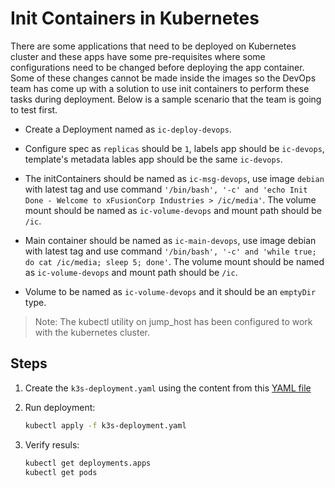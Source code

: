 # Init Containers in Kubernetes

There are some applications that need to be deployed on Kubernetes cluster and these apps have some pre-requisites where some configurations need to be changed before deploying the app container. Some of these changes cannot be made inside the images so the DevOps team has come up with a solution to use init containers to perform these tasks during deployment. Below is a sample scenario that the team is going to test first.

- Create a Deployment named as `ic-deploy-devops`.

- Configure spec as `replicas` should be `1`, labels app should be `ic-devops`, template's metadata lables app should be the same `ic-devops`.

- The initContainers should be named as `ic-msg-devops`, use image `debian` with latest tag and use command `'/bin/bash', '-c' and 'echo Init Done - Welcome to xFusionCorp Industries > /ic/media'`. The volume mount should be named as `ic-volume-devops` and mount path should be `/ic`.

- Main container should be named as `ic-main-devops`, use image debian with latest tag and use command `'/bin/bash', '-c' and 'while true; do cat /ic/media; sleep 5; done'`. The volume mount should be named as `ic-volume-devops` and mount path should be `/ic`.

- Volume to be named as `ic-volume-devops` and it should be an `emptyDir` type.

> Note: The kubectl utility on jump_host has been configured to work with the kubernetes cluster.

## Steps

1. Create the `k3s-deployment.yaml` using the content from this [YAML file](../files/k3s-deployment-ic-061.yaml)

2. Run deployment:

    ```sh
    kubectl apply -f k3s-deployment.yaml
    ```

3. Verify resuls:

    ```sh
    kubectl get deployments.apps
    kubectl get pods
    ```

